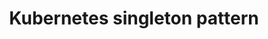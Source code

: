 ---
title: Kubernetes singleton pattern
category: 
- DevOps
tags:
- kubernetes
summary: Introduction to Terraform
thumbnail: "/assets/img/thumbnail/kubernetes.png"
---